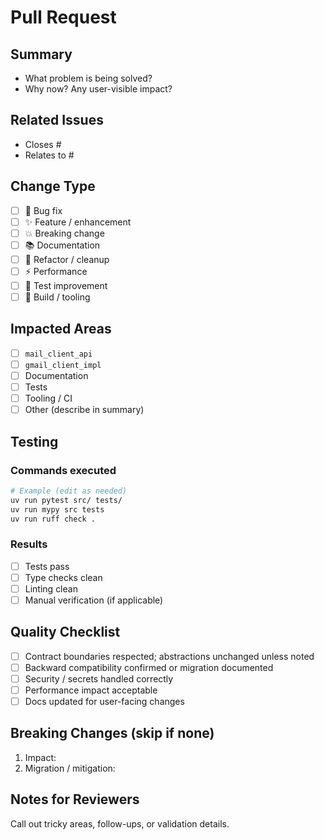 # Pull Request

## Summary
- What problem is being solved?
- Why now? Any user-visible impact?

## Related Issues
- Closes #
- Relates to #

## Change Type
- [ ] 🐛 Bug fix
- [ ] ✨ Feature / enhancement
- [ ] 💥 Breaking change
- [ ] 📚 Documentation
- [ ] 🔧 Refactor / cleanup
- [ ] ⚡ Performance
- [ ] 🧪 Test improvement
- [ ] 🔨 Build / tooling

## Impacted Areas
- [ ] `mail_client_api`
- [ ] `gmail_client_impl`
- [ ] Documentation
- [ ] Tests
- [ ] Tooling / CI
- [ ] Other (describe in summary)

## Testing
### Commands executed
```bash
# Example (edit as needed)
uv run pytest src/ tests/
uv run mypy src tests
uv run ruff check .
```

### Results
- [ ] Tests pass
- [ ] Type checks clean
- [ ] Linting clean
- [ ] Manual verification (if applicable)

## Quality Checklist
- [ ] Contract boundaries respected; abstractions unchanged unless noted
- [ ] Backward compatibility confirmed or migration documented
- [ ] Security / secrets handled correctly
- [ ] Performance impact acceptable
- [ ] Docs updated for user-facing changes

## Breaking Changes (skip if none)
1. Impact:
2. Migration / mitigation:

## Notes for Reviewers
Call out tricky areas, follow-ups, or validation details.
